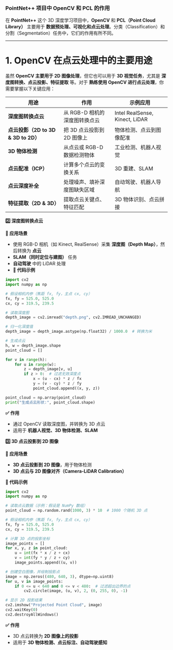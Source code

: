 ### **PointNet++ 项目中 OpenCV 和 PCL 的作用**

在 **PointNet++** 这个 3D 深度学习项目中，**OpenCV** 和 **PCL（Point Cloud Library）** 主要用于 **数据预处理、可视化和点云处理**。分类（Classification）和分割（Segmentation）任务中，它们的作用有所不同。



------

# 1. **OpenCV 在点云处理中的主要用途**

虽然 **OpenCV 主要用于 2D 图像处理**，但它也可以用于 **3D 视觉任务**，尤其是 **深度图转换、点云投影、特征提取** 等。对于 **熟练使用 OpenCV 进行点云处理**，你需要掌握以下关键应用：

| **用途**                            | **作用**                      | **示例应用**                   |
| ----------------------------------- | ----------------------------- | ------------------------------ |
| **深度图转换点云**                  | 从 RGB-D 相机的深度图转换点云 | Intel RealSense, Kinect, LiDAR |
| **点云投影（2D to 3D & 3D to 2D）** | 把 3D 点云投影到 2D 图像上    | 物体检测、点云到图像配准       |
| **3D 物体检测**                     | 从点云或 RGB-D 数据检测物体   | 工业检测、机器人视觉           |
| **点云配准（ICP）**                 | 计算多个点云的变换关系        | 3D 重建、SLAM                  |
| **点云深度补全**                    | 处理噪声、填补深度图缺失区域  | 自动驾驶、机器人导航           |
| **特征提取（2D & 3D）**             | 提取点云关键点、特征匹配      | 3D 物体识别、点云拼接          |



**2️⃣ 深度图转换点云**

**📌 应用场景**

- 使用 RGB-D 相机（如 Kinect, RealSense）采集 **深度图（Depth Map）**，然后转换为 **点云**
- **SLAM（同时定位与建图）** 任务
- **自动驾驶** 中的 LiDAR 处理
- **📌 代码示例**

```python
import cv2
import numpy as np

# 假设相机内参（焦距 fx, fy，主点 cx, cy）
fx, fy = 525.0, 525.0
cx, cy = 319.5, 239.5

# 读取深度图
depth_image = cv2.imread("depth.png", cv2.IMREAD_UNCHANGED)

# 归一化深度值
depth_image = depth_image.astype(np.float32) / 1000.0  # 转换为米

# 生成点云
h, w = depth_image.shape
point_cloud = []

for v in range(h):
    for u in range(w):
        z = depth_image[v, u]
        if z > 0:  # 过滤无效深度点
            x = (u - cx) * z / fx
            y = (v - cy) * z / fy
            point_cloud.append((x, y, z))

point_cloud = np.array(point_cloud)
print("生成点云形状:", point_cloud.shape)
```

**✅ 作用**

- 通过 OpenCV 读取深度图，并转换为 3D 点云
- 适用于 **机器人视觉、3D 物体检测、SLAM**



**3️⃣ 3D 点云投影到 2D 图像**

**📌 应用场景**

- **3D 点云投影到 2D 图像**，用于物体检测
- **3D 点云与 2D 图像对齐（Camera-LiDAR Calibration）**

**📌 代码示例**

```python
import cv2
import numpy as np

# 读取点云数据（示例：假设是 NumPy 数组）
point_cloud = np.random.rand(1000, 3) * 10  # 1000 个随机 3D 点

# 假设相机内参（焦距 fx, fy，主点 cx, cy）
fx, fy = 525.0, 525.0
cx, cy = 319.5, 239.5

# 计算 3D 点的投影坐标
image_points = []
for x, y, z in point_cloud:
    u = int(fx * x / z + cx)
    v = int(fy * y / z + cy)
    image_points.append((u, v))

# 创建空白图像，并绘制投影点
image = np.zeros((480, 640, 3), dtype=np.uint8)
for u, v in image_points:
    if 0 <= u < 640 and 0 <= v < 480:  # 过滤超出边界的点
        cv2.circle(image, (u, v), 2, (0, 255, 0), -1)

# 显示 2D 投影结果
cv2.imshow("Projected Point Cloud", image)
cv2.waitKey(0)
cv2.destroyAllWindows()
```

**✅ 作用**

- 3D 点云转换为 **2D 图像上的投影**
- 适用于 **3D 物体检测、点云标注、自动驾驶感知**



